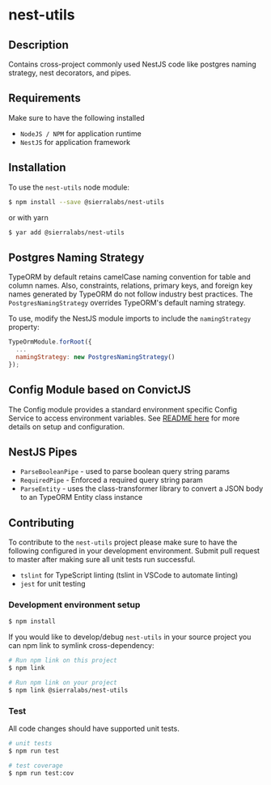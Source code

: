 # nest-utils

## Description

Contains cross-project commonly used NestJS code like postgres naming strategy, nest decorators, and pipes.

## Requirements

Make sure to have the following installed

* `NodeJS / NPM` for application runtime
* `NestJS` for application framework

## Installation

To use the `nest-utils` node module:

```bash
$ npm install --save @sierralabs/nest-utils
```

or with yarn

```bash
$ yar add @sierralabs/nest-utils
```

## Postgres Naming Strategy

TypeORM by default retains camelCase naming convention for table and column names. Also, constraints, relations, primary keys, and foreign key names generated by TypeORM do not follow industry best practices. The `PostgresNamingStrategy` overrides TypeORM's default naming strategy.

To use, modify the NestJS module imports to include the `namingStrategy` property:

```javascript
TypeOrmModule.forRoot({
  ...
  namingStrategy: new PostgresNamingStrategy()
});
```

## Config Module based on ConvictJS

The Config module provides a standard environment specific Config Service to access environment variables. See [README here](src/config/README.md) for more details on setup and configuration.


## NestJS Pipes

* `ParseBooleanPipe` - used to parse boolean query string params
* `RequiredPipe` - Enforced a required query string param
* `ParseEntity` - uses the class-transformer library to convert a JSON body to an TypeORM Entity class instance

## Contributing

To contribute to the `nest-utils` project please make sure to have the following configured in your development environment. Submit pull request to master after making sure all unit tests run successful.

* `tslint` for TypeScript linting (tslint in VSCode to automate linting)
* `jest` for unit testing

### Development environment setup

```bash
$ npm install
```

If you would like to develop/debug `nest-utils` in your source project you can npm link to symlink cross-dependency:

```bash
# Run npm link on this project
$ npm link

# Run npm link on your project
$ npm link @sierralabs/nest-utils
```

### Test

All code changes should have supported unit tests.

```bash
# unit tests
$ npm run test

# test coverage
$ npm run test:cov
```

